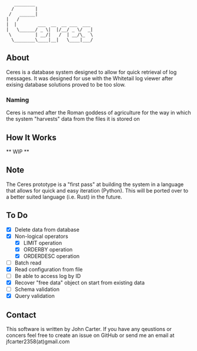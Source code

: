 ```
   ________
  /        |
 /   ______|
|   /
|  |        ___  __  __ ___  ___
|   \______/ _ \|  |/__/ _ \/  _|
 \         | __/|   /  | __/\_  \
  \________\____|__|   \____|___/
```
## About
Ceres is a database system designed to allow for quick retrieval of log messages. It was designed for use with the Whitetail log viewer after exising database solutions proved to be too slow.

### Naming
Ceres is named after the Roman goddess of agriculture for the way in which the system "harvests" data from the files it is stored on

## How It Works
** WIP **

## Note
The Ceres prototype is a "first pass" at building the system in a language that allows for quick and easy iteration (Python).  This will be ported over to a better suited language (i.e. Rust) in the future.

## To Do
- [x] Delete data from database
- [x] Non-logical operators
    - [x] LIMIT operation
    - [x] ORDERBY operation
    - [x] ORDERDESC operation
- [ ] Batch read
- [x] Read configuration from file
- [ ] Be able to access log by ID
- [x] Recover "free data" object on start from existing data
- [ ] Schema validation
- [x] Query validation

## Contact
This software is written by John Carter. If you have any qeustions or concers feel free to create an issue on GitHub or send me an email at jfcarter2358(at)gmail.com